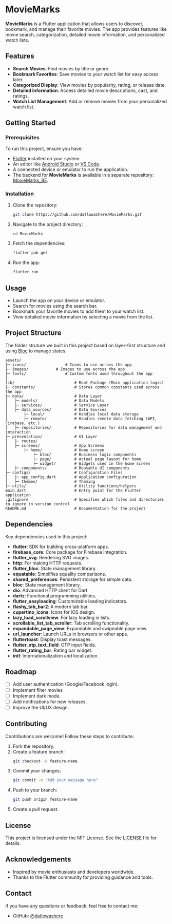 # MovieMarks

**MovieMarks** is a Flutter application that allows users to discover, bookmark, and manage their favorite movies. The app provides features like movie search, categorization, detailed movie information, and personalized watch lists.

## Features

- **Search Movies**: Find movies by title or genre.
- **Bookmark Favorites**: Save movies to your watch list for easy access later.
- **Categorized Display**: View movies by popularity, rating, or release date.
- **Detailed Information**: Access detailed movie descriptions, cast, and ratings.
- **Watch List Management**: Add or remove movies from your personalized watch list.

<!-- ## Screenshots -->

## Getting Started

### Prerequisites

To run this project, ensure you have:

- [Flutter](https://flutter.dev/docs/get-started/install) installed on your system.
- An editor like [Android Studio](https://developer.android.com/studio) or [VS Code](https://code.visualstudio.com/).
- A connected device or emulator to run the application.
- The backend for **MovieMarks** is available in a separate repository: [MovieMarks_BE](https://github.com/datlowashere/MovieMarks_BE).

### Installation


1. Clone the repository:
   ```bash
   git clone https://github.com/datlowashere/MovieMarks.git
   ```
2. Navigate to the project directory:
   ```bash
   cd MovieMarks
   ```
3. Fetch the dependencies:
   ```bash
   flutter pub get
   ```
4. Run the app:
   ```bash
   flutter run
   ```

## Usage

- Launch the app on your device or emulator.
- Search for movies using the search bar.
- Bookmark your favorite movies to add them to your watch list.
- View detailed movie information by selecting a movie from the list.

## Project Structure
The folder struture we built in this project based on layer-first structure and using [Bloc](https://bloclibrary.dev/) to manage states.
 ```
assets/
├─ icons/  	              # Icons to use across the app 
├─ images/		      # Images to use across the app
├─ fonts/	              # Custom fonts used throughout the app
│   
lib/                          # Root Package (Main application logic)
├─ constants/                 # Stores common constants used across the app
├─ data/                      # Data Layer 
│   ├─ models/                # Data Models
│   ├─ services/              # Service Layer
│   ├─ data_sources/          # Data Sources
│       ├─ local/             # Handles local data storage 
│       ├─ remote/            # Handles remote data fetching (API, Firebase, etc.)
│   ├─ repositories/          # Repositories for data management and interaction
├─ presentation/              # UI Layer
│   ├─ routes/
│   ├─ screens/               # App Screens
│       ├─ home/              # Home screen
│           ├─ bloc/          # Business logic components
│           ├─ page/          # Actual page layout for home
│           ├─ widget/        # Widgets used in the home screen
│   ├─ components/            # Reusable UI components
├─ configs/                   # Configuration Files 
│   ├─ app_config.dart        # Application configuration 
│   ├─ themes/                # Theming
├─ utils/                     # Utility functions/helpers
main.dart                     # Entry point for the Flutter application 
.gitignore                    # Specifies which files and directories to ignore in version control
README.md                     # Documentation for the project
 ```

## Dependencies

Key dependencies used in this project:

- **flutter**: SDK for building cross-platform apps.
- **firebase_core**: Core package for Firebase integration.
- **flutter_svg**: Rendering SVG images.
- **http**: For making HTTP requests.
- **flutter_bloc**: State management library.
- **equatable**: Simplifies equality comparisons.
- **shared_preferences**: Persistent storage for simple data.
- **bloc**: State management library.
- **dio**: Advanced HTTP client for Dart.
- **dartz**: Functional programming utilities.
- **flutter_easyloading**: Customizable loading indicators.
- **flashy_tab_bar2**: A modern tab bar.
- **cupertino_icons**: Icons for iOS design.
- **lazy_load_scrollview**: For lazy loading in lists.
- **scrollable_list_tab_scroller**: Tab scrolling functionality.
- **expandable_page_view**: Expandable and swipeable page view.
- **url_launcher**: Launch URLs in browsers or other apps.
- **fluttertoast**: Display toast messages.
- **flutter_otp_text_field**: OTP input fields.
- **flutter_rating_bar**: Rating bar widget.
- **intl**: Internationalization and localization.


## Roadmap

- [ ] Add user authentication (Google/Facebook login).
- [ ] Implement filter movies
- [ ] Implement dark mode.
- [ ] Add notifications for new releases.
- [ ] Improve the UI/UX design.

## Contributing

Contributions are welcome! Follow these steps to contribute:

1. Fork the repository.
2. Create a feature branch:
   ```bash
   git checkout -b feature-name
   ```
3. Commit your changes:
   ```bash
   git commit -m "Add your message here"
   ```
4. Push to your branch:
   ```bash
   git push origin feature-name
   ```
5. Create a pull request.

## License

This project is licensed under the MIT License. See the [LICENSE](LICENSE) file for details.

## Acknowledgements

- Inspired by movie enthusiasts and developers worldwide.
- Thanks to the Flutter community for providing guidance and tools.

## Contact

If you have any questions or feedback, feel free to contact me:

- GitHub: [@datlowashere](https://github.com/datlowashere)
